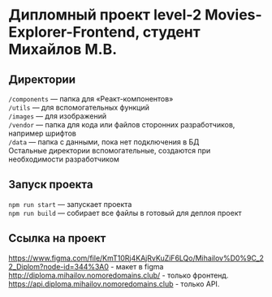 # Дипломный проект level-2 Movies-Explorer-Frontend, студент Михайлов М.В.

## Директории
`/components` — папка для «Реакт-компонентов»  
`/utils` — для вспомогательных функций  
`/images` — для изображений  
`/vendor` — папка для кода или файлов сторонних разработчиков, например шрифтов  
`/data` — папка c данными, пока нет подключения в БД  
Остальные директории вспомогательные, создаются при необходимости разработчиком

## Запуск проекта
`npm run start` — запускает проекта    
`npm run build` — собирает все файлы в готовый для деплоя проект


## Ссылка на проект

  https://www.figma.com/file/KmT10Rj4KAjRvKuZiF6LQo/Mihailov%D0%9C_22_Diplom?node-id=344%3A0 - макет в figma
  http://diploma.mihailov.nomoredomains.club/ - только фронтенд.
  https://api.diploma.mihailov.nomoredomains.club - только API.